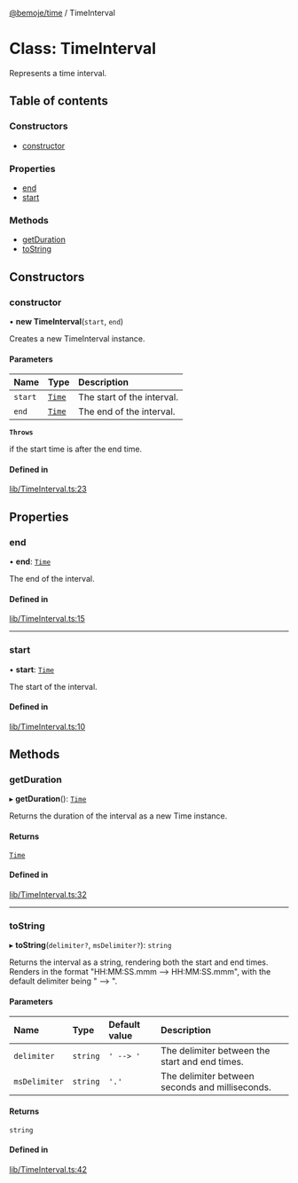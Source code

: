 [@bemoje/time](/docs/md/index.md) / TimeInterval

# Class: TimeInterval

Represents a time interval.

## Table of contents

### Constructors

- [constructor](/docs/md/classes/TimeInterval.md#constructor)

### Properties

- [end](/docs/md/classes/TimeInterval.md#end)
- [start](/docs/md/classes/TimeInterval.md#start)

### Methods

- [getDuration](/docs/md/classes/TimeInterval.md#getduration)
- [toString](/docs/md/classes/TimeInterval.md#tostring)

## Constructors

### constructor

• **new TimeInterval**(`start`, `end`)

Creates a new TimeInterval instance.

#### Parameters

| Name | Type | Description |
| :------ | :------ | :------ |
| `start` | [`Time`](/docs/md/classes/Time.md) | The start of the interval. |
| `end` | [`Time`](/docs/md/classes/Time.md) | The end of the interval. |

**`Throws`**

if the start time is after the end time.

#### Defined in

[lib/TimeInterval.ts:23](https://github.com/bemoje/tsmono/blob/0b2dbaf/pkg/time/src/lib/TimeInterval.ts#L23)

## Properties

### end

• **end**: [`Time`](/docs/md/classes/Time.md)

The end of the interval.

#### Defined in

[lib/TimeInterval.ts:15](https://github.com/bemoje/tsmono/blob/0b2dbaf/pkg/time/src/lib/TimeInterval.ts#L15)

___

### start

• **start**: [`Time`](/docs/md/classes/Time.md)

The start of the interval.

#### Defined in

[lib/TimeInterval.ts:10](https://github.com/bemoje/tsmono/blob/0b2dbaf/pkg/time/src/lib/TimeInterval.ts#L10)

## Methods

### getDuration

▸ **getDuration**(): [`Time`](/docs/md/classes/Time.md)

Returns the duration of the interval as a new Time instance.

#### Returns

[`Time`](/docs/md/classes/Time.md)

#### Defined in

[lib/TimeInterval.ts:32](https://github.com/bemoje/tsmono/blob/0b2dbaf/pkg/time/src/lib/TimeInterval.ts#L32)

___

### toString

▸ **toString**(`delimiter?`, `msDelimiter?`): `string`

Returns the interval as a string, rendering both the start and end times.
Renders in the format "HH:MM:SS.mmm --> HH:MM:SS.mmm", with the default delimiter being " --> ".

#### Parameters

| Name | Type | Default value | Description |
| :------ | :------ | :------ | :------ |
| `delimiter` | `string` | `' --> '` | The delimiter between the start and end times. |
| `msDelimiter` | `string` | `'.'` | The delimiter between seconds and milliseconds. |

#### Returns

`string`

#### Defined in

[lib/TimeInterval.ts:42](https://github.com/bemoje/tsmono/blob/0b2dbaf/pkg/time/src/lib/TimeInterval.ts#L42)
